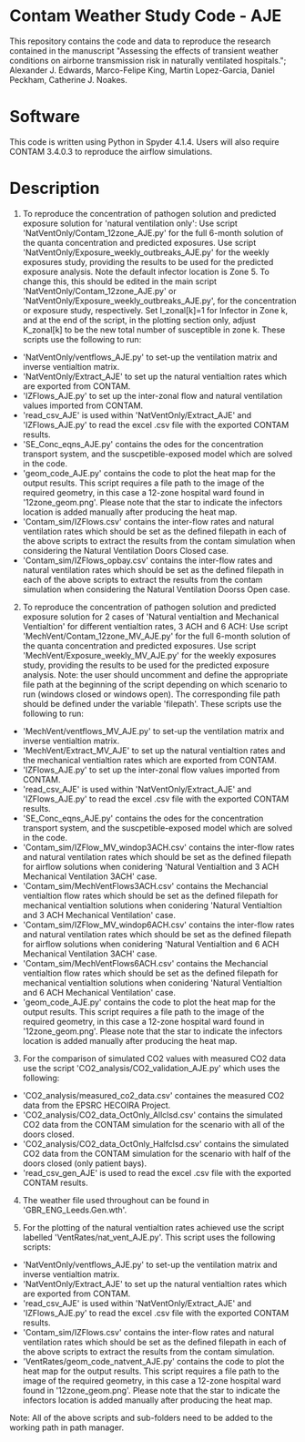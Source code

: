 # Contam Weather Study Code - AJE
This repository contains the code and data to reproduce the research contained in the manuscript "Assessing the effects of transient weather conditions on airborne transmission risk in naturally ventilated hospitals."; Alexander J. Edwards, Marco-Felipe King,  Martin Lopez-Garcia, Daniel Peckham, Catherine J. Noakes.

# Software
This code is written using Python in Spyder 4.1.4. Users will also require CONTAM 3.4.0.3 to reproduce the airflow simulations.

# Description
1. To reproduce the concentration of pathogen solution and predicted exposure solution for 'natural ventilation only':
Use script 'NatVentOnly/Contam_12zone_AJE.py' for the full 6-month solution of the quanta concentration and predicted exposures. Use script 'NatVentOnly/Exposure_weekly_outbreaks_AJE.py' for the weekly exposures study, providing the results to be used for the predicted exposure analysis. Note the default infector location is Zone 5. To change this, this should be edited in the main script 'NatVentOnly/Contam_12zone_AJE.py' or 'NatVentOnly/Exposure_weekly_outbreaks_AJE.py', for the concentration or exposure study, respectively. Set I_zonal[k]=1 for Infector in Zone k, and at the end of the script, in the plotting section only, adjust K_zonal[k] to be the new total number of susceptible in zone k.
These scripts use the following to run:
* 'NatVentOnly/ventflows_AJE.py' to set-up the ventilation matrix and inverse ventialtion matrix.
* 'NatVentOnly/Extract_AJE' to set up the natural ventialtion rates which are exported from CONTAM.
* 'IZFlows_AJE.py' to set up the inter-zonal flow and natural ventilation values imported from CONTAM.
* 'read_csv_AJE' is used within 'NatVentOnly/Extract_AJE' and 'IZFlows_AJE.py' to read the excel .csv file with the exported CONTAM results.
* 'SE_Conc_eqns_AJE.py' contains the odes for the concentration transport system, and the suscpetible-exposed model which are solved in the code.
* 'geom_code_AJE.py' contains the code to plot the heat map for the output results. This script requires a file path to the image of the required geometry, in this case a 12-zone hospital ward found in '12zone_geom.png'. Please note that the star to indicate the infectors location is added manually after producing the heat map.
* 'Contam_sim/IZFlows.csv' contains the inter-flow rates and natural ventilation rates which should be set as the defined filepath in each of the above scripts to extract the results from the contam simulation when considering the Natural Ventilation Doors Closed case.
* 'Contam_sim/IZFlows_opbay.csv' contains the inter-flow rates and natural ventilation rates which should be set as the defined filepath in each of the above scripts to extract the results from the contam simulation when considering the Natural Ventilation Doorss Open case.


2. To reproduce the concentration of pathogen solution and predicted exposure solution for 2 cases of 'Natural ventialtion and Mechanical Ventialtion' for different ventialtion rates, 3 ACH and 6 ACH:
Use script 'MechVent/Contam_12zone_MV_AJE.py' for the full 6-month solution of the quanta concentration and predicted exposures. Use script 'MechVent/Exposure_weekly_MV_AJE.py' for the weekly exposures study, providing the results to be used for the predicted exposure analysis. Note: the user should uncomment and define the appropriate file path at the beginning of the script depending on which scenario to run (windows closed or windows open). The corresponding file path should be defined under the variable 'filepath'. 
These scripts use the following to run:
* 'MechVent/ventflows_MV_AJE.py' to set-up the ventilation matrix and inverse ventialtion matrix.
* 'MechVent/Extract_MV_AJE' to set up the natural ventialtion rates and the mechanical ventialtion rates which are exported from CONTAM.
* 'IZFlows_AJE.py' to set up the inter-zonal flow values imported from CONTAM.
* 'read_csv_AJE' is used within 'NatVentOnly/Extract_AJE' and 'IZFlows_AJE.py' to read the excel .csv file with the exported CONTAM results.
* 'SE_Conc_eqns_AJE.py' contains the odes for the concentration transport system, and the suscpetible-exposed model which are solved in the code.
* 'Contam_sim/IZFlow_MV_windop3ACH.csv' contains the inter-flow rates and natural ventilation rates which should be set as the defined filepath for airflow solutions when conidering 'Natural Ventialtion and 3 ACH Mechanical Ventilation 3ACH' case.
* 'Contam_sim/MechVentFlows3ACH.csv' contains the Mechancial ventialtion flow rates which should be set as the defined filepath for mechanical ventialtion solutions when conidering 'Natural Ventialtion and 3 ACH Mechanical Ventilation' case.
* 'Contam_sim/IZFlow_MV_windop6ACH.csv' contains the inter-flow rates and natural ventilation rates which should be set as the defined filepath for airflow solutions when conidering 'Natural Ventialtion and 6 ACH Mechanical Ventilation 3ACH' case.
* 'Contam_sim/MechVentFlows6ACH.csv' contains the Mechancial ventialtion flow rates which should be set as the defined filepath for mechanical ventialtion solutions when conidering 'Natural Ventialtion and 6 ACH Mechanical Ventilation' case.
* 'geom_code_AJE.py' contains the code to plot the heat map for the output results. This script requires a file path to the image of the required geometry, in this case a 12-zone hospital ward found in '12zone_geom.png'. Please note that the star to indicate the infectors location is added manually after producing the heat map.


3. For the comparison of simulated CO2 values with measured CO2 data use the script 'CO2_analysis/CO2_validation_AJE.py' which uses the following:
* 'CO2_analysis/measured_co2_data.csv' containes the measured CO2 data from the EPSRC HECOIRA Project.
* 'CO2_analysis/CO2_data_OctOnly_Allclsd.csv' contains the simulated CO2 data from the CONTAM simulation for the scenario with all of the doors closed.
* 'CO2_analysis/CO2_data_OctOnly_Halfclsd.csv' contains the simulated CO2 data from the CONTAM simulation for the scenario with half of the doors closed (only patient bays).
* 'read_csv_gen_AJE' is used to read the excel .csv file with the exported CONTAM results.


4. The weather file used throughout can be found in 'GBR_ENG_Leeds.Gen.wth'.


5. For the plotting of the natural ventialtion rates achieved use the script labelled 'VentRates/nat_vent_AJE.py'. This script uses the following scripts:
* 'NatVentOnly/ventflows_AJE.py' to set-up the ventilation matrix and inverse ventialtion matrix.
* 'NatVentOnly/Extract_AJE' to set up the natural ventialtion rates which are exported from CONTAM.
* 'read_csv_AJE' is used within 'NatVentOnly/Extract_AJE' and 'IZFlows_AJE.py' to read the excel .csv file with the exported CONTAM results.
* 'Contam_sim/IZFlows.csv' contains the inter-flow rates and natural ventilation rates which should be set as the defined filepath in each of the above scripts to extract the results from the contam simulation.
* 'VentRates/geom_code_natvent_AJE.py' contains the code to plot the heat map for the output results. This script requires a file path to the image of the required geometry, in this case a 12-zone hospital ward found in '12zone_geom.png'. Please note that the star to indicate the infectors location is added manually after producing the heat map.



Note: All of the above scripts and sub-folders need to be added to the working path in path manager. 

